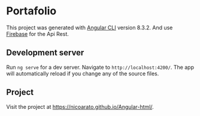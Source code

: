 # Portafolio

This project was generated with [Angular CLI](https://github.com/angular/angular-cli) version 8.3.2.
And use  [Firebase](https://firebase.google.com/) for the Api Rest.

## Development server

Run `ng serve` for a dev server. Navigate to `http://localhost:4200/`. The app will automatically reload if you change any of the source files.

## Project

Visit the project at https://nicoarato.github.io/Angular-html/.
